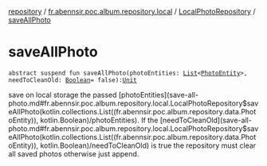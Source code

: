 [repository](../../index.md) / [fr.abennsir.poc.album.repository.local](../index.md) / [LocalPhotoRepository](index.md) / [saveAllPhoto](./save-all-photo.md)

# saveAllPhoto

`abstract suspend fun saveAllPhoto(photoEntities: `[`List`](https://kotlinlang.org/api/latest/jvm/stdlib/kotlin.collections/-list/index.html)`<`[`PhotoEntity`](../../fr.abennsir.poc.album.repository.data/-photo-entity/index.md)`>, needToCleanOld: `[`Boolean`](https://kotlinlang.org/api/latest/jvm/stdlib/kotlin/-boolean/index.html)` = false): `[`Unit`](https://kotlinlang.org/api/latest/jvm/stdlib/kotlin/-unit/index.html)

save on local storage the passed [photoEntities](save-all-photo.md#fr.abennsir.poc.album.repository.local.LocalPhotoRepository$saveAllPhoto(kotlin.collections.List((fr.abennsir.poc.album.repository.data.PhotoEntity)), kotlin.Boolean)/photoEntities).
If the [needToCleanOld](save-all-photo.md#fr.abennsir.poc.album.repository.local.LocalPhotoRepository$saveAllPhoto(kotlin.collections.List((fr.abennsir.poc.album.repository.data.PhotoEntity)), kotlin.Boolean)/needToCleanOld) is true the repository must clear all saved photos otherwise just append.

